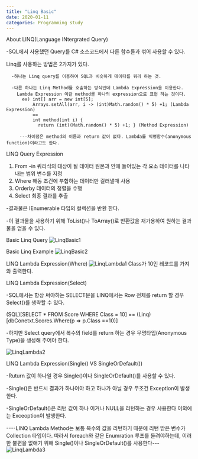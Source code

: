 ```yaml
---
title: "Linq Basic"
date: 2020-01-11 
categories: Programming study 
---
```


About LINQ(Language INtergrated Query)


-SQL에서 사용했던 Query를 C# 소스코드에서 다른 함수들과 섞어 사용할 수 있다.
   
   Linq를 사용하는 방법은 2가지가 있다. 
   
      -하나는 Linq query를 이용하여 SQL과 비슷하게 데이타를 쿼리 하는 것.   
      
      -다른 하나는 Linq Method를 호출하는 방식인데 Lambda Expression을 이용한다. 
        Lambda Expression 이란 method를 하나의 expression으로 표현 하는 것이다.  
          ex) int[] arr = new int[5];
              Arrays.setAll(arr, i -> (int)Math.random() * 5) +1; (Lambda Expression) 
              ==
              int method(int i) {
                return (int)(Math.random() * 5) +1; } (Method Expression)
                       
         ---차이점은 method의 이름과 return 값이 없다. Lambda를 익명함수(anonymous function)이라고도 한다.
    
LINQ Query Expression 
1. From -in 쿼리식의 대상이 될 데이터 원본과 안에 들어있는 각 요소 데이터를 나타내는 범위 변수를 지정 
2. Where 해동 조건에 부합하는 데이터만 걸러낼때 사용 
3. Orderby 데이터의 정렬을 수행 
4. Select 최종 결과를 추출 

-결과물은 IEnumerable 타입의 컬렉션을 반환 한다.

-이 결과물을 사용하기 위해 ToList()나 ToArray()로 반환값을 재가용하여 원하는 결과물을 얻을 수 있다.

Basic Linq Query 
![LinqBasic1](https://user-images.githubusercontent.com/53284444/72201177-38cef180-34b6-11ea-8549-8d36a9cf1d0f.JPG)

Basic Linq Example
![LinqBasic2](https://user-images.githubusercontent.com/53284444/72201246-cc082700-34b6-11ea-832f-c081d3021e10.JPG)



LINQ Lambda Expression(Where)
![LinqLambda1](https://user-images.githubusercontent.com/53284444/72201707-d547c280-34bb-11ea-9a50-879419aff464.JPG)
Class가 10인 레코드를 가져와 출력한다. 

LINQ Lambda Expression(Select)

  -SQL에서는 항상 써야하는 SELECT문을 LINQ에서는 Row 전체를 return 할 경우 Select()를 생략할 수 있다. 
  
   (SQL)[SELECT * FROM Score WHERE Class = 10] == (Linq) [dbConetxt.Scores.Where(p => p.Class ==10)] 
   
  -하지만 Select query에서 복수의 field를 return 하는 경우 무명타입(Anonymous Type)을 생성해 주어야 한다. 
  
![LinqLambda2](https://user-images.githubusercontent.com/53284444/72202045-c236f180-34bf-11ea-9e70-736be004a4a8.JPG)


LINQ Lambda Expression(Single() VS SingleOrDefault())

-Ruturn 값이 하나일 경우 Single()이나 SingleOrDefault()를 사용할 수 있다. 

-Single()은 반드시 결과가 하나여야 하고 하나가 아닐 경우 무조건 Exception이 발생한다. 

-SingleOrDefault()은 리턴 값이 하나 이거나 NULL을 리턴하는 경우 사용한다 이외에는 Exceoption이 발생한다. 

----LINQ Lambda Method는 보통 복수의 값을 리턴하기 때문에 리턴 받은 변수가 Collection 타입이다. 따라서 foreach와 같은 Enumration 루프를 돌려야하는데, 이러한 불편을 없애기 위해 Single()이나 SingleOrDefault()를 사용한다---
![LinqLambda3](https://user-images.githubusercontent.com/53284444/72202124-d3343280-34c0-11ea-80c1-9ddb8ef24719.JPG)

